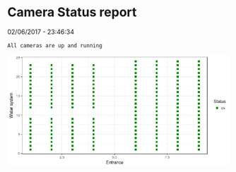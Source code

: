 Camera Status report
================
02/06/2017 - 23:46:34

    All cameras are up and running

![](camreport_files/figure-markdown_github/unnamed-chunk-2-1.png)
